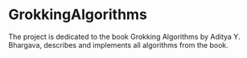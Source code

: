 # GrokkingAlgorithms

The project is dedicated to the book Grokking Algorithms by Aditya Y. Bhargava, describes and implements all algorithms from the book.
